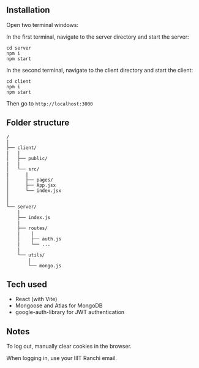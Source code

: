 ## Installation

Open two terminal windows:

In the first terminal, navigate to the server directory and start the server:

    cd server
    npm i
    npm start

In the second terminal, navigate to the client directory and start the client:

    cd client
    npm i
    npm start

Then go to `http://localhost:3000`

## Folder structure

    /
    │
    ├── client/
    |   |
    │   ├── public/
    |   |
    │   └── src/
    |      |
    │      ├── pages/
    │      ├── App.jsx
    │      └── index.jsx
    │
    │
    └── server/
        |
        ├── index.js
        |
        ├── routes/
        |    |
        │    ├── auth.js
        |    └── ...
        |
        └── utils/
            |
            └── mongo.js

## Tech used

- React (with Vite)
- Mongoose and Atlas for MongoDB
- google-auth-library for JWT authentication

## Notes

To log out, manually clear cookies in the browser.

When logging in, use your IIIT Ranchi email.
